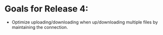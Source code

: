 Goals for Release 4:
=================

* Optimize uploading/downloading when up/downloading multiple files by maintaining the connection.
